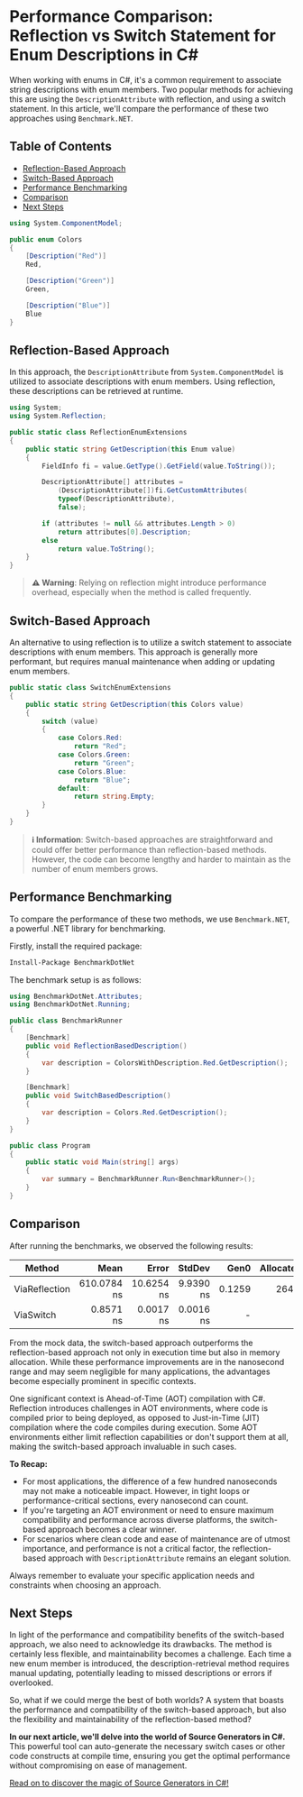 # Performance Comparison: Reflection vs Switch Statement for Enum Descriptions in C#

When working with enums in C#, it's a common requirement to associate string descriptions with enum members. Two popular methods for achieving this are using the `DescriptionAttribute` with reflection, and using a switch statement. In this article, we'll compare the performance of these two approaches using `Benchmark.NET`.

## Table of Contents

- [Reflection-Based Approach](#reflection-based-approach)
- [Switch-Based Approach](#switch-based-approach)
- [Performance Benchmarking](#performance-benchmarking)
- [Comparison](#comparison)
- [Next Steps](#next-steps)

```csharp
using System.ComponentModel;

public enum Colors
{
    [Description("Red")]
    Red,

    [Description("Green")]
    Green,

    [Description("Blue")]
    Blue
}
```

## Reflection-Based Approach

In this approach, the `DescriptionAttribute` from `System.ComponentModel` is utilized to associate descriptions with enum members. Using reflection, these descriptions can be retrieved at runtime.

```csharp
using System;
using System.Reflection;

public static class ReflectionEnumExtensions
{
    public static string GetDescription(this Enum value)
    {
        FieldInfo fi = value.GetType().GetField(value.ToString());

        DescriptionAttribute[] attributes =
            (DescriptionAttribute[])fi.GetCustomAttributes(
            typeof(DescriptionAttribute),
            false);

        if (attributes != null && attributes.Length > 0)
            return attributes[0].Description;
        else
            return value.ToString();
    }
}
```

> **⚠ Warning**: Relying on reflection might introduce performance overhead, especially when the method is called frequently.

## Switch-Based Approach

An alternative to using reflection is to utilize a switch statement to associate descriptions with enum members. This approach is generally more performant, but requires manual maintenance when adding or updating enum members.

```csharp
public static class SwitchEnumExtensions
{
    public static string GetDescription(this Colors value)
    {
        switch (value)
        {
            case Colors.Red:
                return "Red";
            case Colors.Green:
                return "Green";
            case Colors.Blue:
                return "Blue";
            default:
                return string.Empty;
        }
    }
}
```

> **ℹ Information**: Switch-based approaches are straightforward and could offer better performance than reflection-based methods. However, the code can become lengthy and harder to maintain as the number of enum members grows.

## Performance Benchmarking

To compare the performance of these two methods, we use `Benchmark.NET`, a powerful .NET library for benchmarking.

Firstly, install the required package:

```bash
Install-Package BenchmarkDotNet
```

The benchmark setup is as follows:

```csharp
using BenchmarkDotNet.Attributes;
using BenchmarkDotNet.Running;

public class BenchmarkRunner
{
    [Benchmark]
    public void ReflectionBasedDescription()
    {
        var description = ColorsWithDescription.Red.GetDescription();
    }

    [Benchmark]
    public void SwitchBasedDescription()
    {
        var description = Colors.Red.GetDescription();
    }
}

public class Program
{
    public static void Main(string[] args)
    {
        var summary = BenchmarkRunner.Run<BenchmarkRunner>();
    }
}
```

## Comparison

After running the benchmarks, we observed the following results:

| Method        |        Mean |      Error |    StdDev |   Gen0 | Allocated |
| ------------- | ----------: | ---------: | --------: | -----: | --------: |
| ViaReflection | 610.0784 ns | 10.6254 ns | 9.9390 ns | 0.1259 |     264 B |
| ViaSwitch     |   0.8571 ns |  0.0017 ns | 0.0016 ns |      - |         - |

From the mock data, the switch-based approach outperforms the reflection-based approach not only in execution time but also in memory allocation. While these performance improvements are in the nanosecond range and may seem negligible for many applications, the advantages become especially prominent in specific contexts.

One significant context is Ahead-of-Time (AOT) compilation with C#. Reflection introduces challenges in AOT environments, where code is compiled prior to being deployed, as opposed to Just-in-Time (JIT) compilation where the code compiles during execution. Some AOT environments either limit reflection capabilities or don't support them at all, making the switch-based approach invaluable in such cases.

**To Recap:**

- For most applications, the difference of a few hundred nanoseconds may not make a noticeable impact. However, in tight loops or performance-critical sections, every nanosecond can count.
- If you're targeting an AOT environment or need to ensure maximum compatibility and performance across diverse platforms, the switch-based approach becomes a clear winner.
- For scenarios where clean code and ease of maintenance are of utmost importance, and performance is not a critical factor, the reflection-based approach with `DescriptionAttribute` remains an elegant solution.

Always remember to evaluate your specific application needs and constraints when choosing an approach.

## Next Steps

In light of the performance and compatibility benefits of the switch-based approach, we also need to acknowledge its drawbacks. The method is certainly less flexible, and maintainability becomes a challenge. Each time a new enum member is introduced, the description-retrieval method requires manual updating, potentially leading to missed descriptions or errors if overlooked.

So, what if we could merge the best of both worlds? A system that boasts the performance and compatibility of the switch-based approach, but also the flexibility and maintainability of the reflection-based method?

**In our next article, we'll delve into the world of Source Generators in C#.** This powerful tool can auto-generate the necessary switch cases or other code constructs at compile time, ensuring you get the optimal performance without compromising on ease of management.

[Read on to discover the magic of Source Generators in C#!](/articles/1-EnumDescription/drafts/2-Generator.md)
